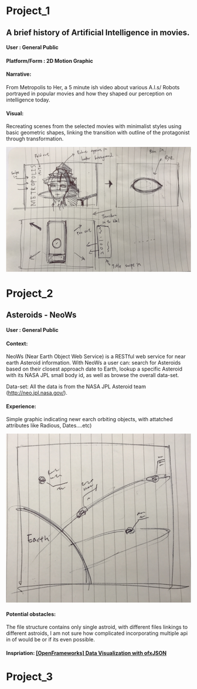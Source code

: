 # Project_1
## A brief history of Artificial Intelligence in movies.
#### User : General Public
#### Platform/Form : 2D Motion Graphic

#### Narrative:
From Metropolis to Her, a 5 minute ish video about various A.I.s/ Robots portrayed in popular movies and how they shaped our perception on intelligence today.

#### Visual:
Recreating scenes from the selected movies with minimalist styles using basic geometric shapes, linking the transition with outline of the protagonist through transformation.

![p1 illu](images/illu.png)


# Project_2
## Asteroids - NeoWs
#### User : General Public

#### Context:
NeoWs (Near Earth Object Web Service) is a RESTful web service for near earth Asteroid information. With NeoWs a user can: search for Asteroids based on their closest approach date to Earth, lookup a specific Asteroid with its NASA JPL small body id, as well as browse the overall data-set.

Data-set: All the data is from the NASA JPL Asteroid team (http://neo.jpl.nasa.gov/).

#### Experience:
Simple graphic indicating newr earch orbiting objects, with attatched attributes like Radious, Dates....etc) 

![p2](images/orbit.png)



#### Potential obstacles:
The file structure contains only single astroid, with different files linkings to different astroids, I am not sure how complicated incorporating multiple api in of would be or if its even possible. 

#### Inspriation: [[OpenFrameworks] Data Visualization with ofxJSON](https://vimeo.com/110925630)



# Project_3

